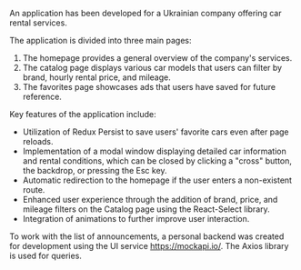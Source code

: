 An application has been developed for a Ukrainian company offering car rental
services.

The application is divided into three main pages:

1. The homepage provides a general overview of the company's services.
2. The catalog page displays various car models that users can filter by brand,
   hourly rental price, and mileage.
3. The favorites page showcases ads that users have saved for future reference.

Key features of the application include:

- Utilization of Redux Persist to save users' favorite cars even after page
  reloads.
- Implementation of a modal window displaying detailed car information and
  rental conditions, which can be closed by clicking a "cross" button, the
  backdrop, or pressing the Esc key.
- Automatic redirection to the homepage if the user enters a non-existent route.
- Enhanced user experience through the addition of brand, price, and mileage
  filters on the Catalog page using the React-Select library.
- Integration of animations to further improve user interaction.

To work with the list of announcements, a personal backend was created for
development using the UI service https://mockapi.io/. The Axios library is used
for queries.

